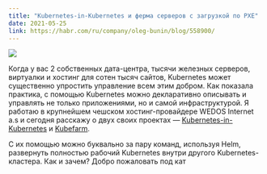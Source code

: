 ```yaml
---
title: "Kubernetes-in-Kubernetes и ферма серверов с загрузкой по PXE"
date: 2021-05-25
link: https://habr.com/ru/company/oleg-bunin/blog/558900/
---
```


![](https://hsto.org/getpro/habr/upload_files/1c5/449/a3d/1c5449a3d5864b48ca0d6791742cc4be.png)

Когда у вас 2 собственных дата-центра, тысячи железных серверов, виртуалки и хостинг для сотен тысяч сайтов, Kubernetes может существенно упростить управление всем этим добром. Как показала практика, с помощью Kubernetes можно декларативно описывать и управлять не только приложениями, но и самой инфраструктурой. Я работаю в крупнейшем чешском хостинг-провайдере WEDOS Internet a.s и сегодня расскажу о двух своих проектах — [Kubernetes-in-Kubernetes](https://github.com/kvaps/kubernetes-in-kubernetes) и [Kubefarm](https://github.com/kvaps/kubefarm).

С их помощью можно буквально за пару команд, используя Helm, развернуть полностью рабочий Kubernetes внутри другого Kubernetes-кластера. Как и зачем? Добро пожаловать под кат

<!--more-->
